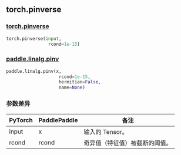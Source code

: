 ## torch.pinverse
### [torch.pinverse](https://pytorch.org/docs/stable/generated/torch.pinverse.html?highlight=pinverse#torch.pinverse)

```python
torch.pinverse(input,
                rcond=1e-15)
```

### [paddle.linalg.pinv](https://www.paddlepaddle.org.cn/documentation/docs/zh/api/paddle/linalg/pinv_cn.html#pinv)

```python
paddle.linalg.pinv(x,
                    rcond=1e-15,
                    hermitian=False,
                    name=None)
```
### 参数差异
| PyTorch       | PaddlePaddle | 备注                                                   |
| ------------- | ------------ | ------------------------------------------------------ |
| input        | x            | 输入的 Tensor。                   |
| rcond        | rcond        | 奇异值（特征值）被截断的阈值。        |
